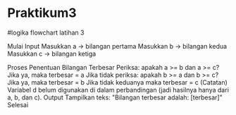 # Praktikum3
#logika flowchart latihan 3

Mulai
Input
Masukkan a → bilangan pertama
Masukkan b → bilangan kedua
Masukkan c → bilangan ketiga

Proses Penentuan Bilangan Terbesar
Periksa: apakah a >= b dan a >= c?
Jika ya, maka terbesar = a
Jika tidak periksa: apakah b >= a dan b >= c?
Jika ya, maka terbesar = b
Jika tidak keduanya maka terbesar = c
(Catatan)
Variabel d belum digunakan di dalam perbandingan (jadi hasilnya hanya dari a, b, dan c).
Output
Tampilkan teks: "Bilangan terbesar adalah: [terbesar]"
Selesai
